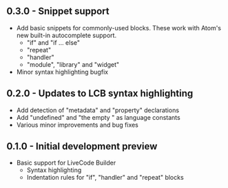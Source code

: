 ## 0.3.0 - Snippet support
* Add basic snippets for commonly-used blocks. These work with Atom's new
  built-in autocomplete support.
  * "if" and "if … else"
  * "repeat"
  * "handler"
  * "module", "library" and "widget"
* Minor syntax highlighting bugfix

## 0.2.0 - Updates to LCB syntax highlighting
* Add detection of "metadata" and "property" declarations
* Add "undefined" and "the empty <x>" as language constants
* Various minor improvements and bug fixes

## 0.1.0 - Initial development preview
* Basic support for LiveCode Builder
  * Syntax highlighting
  * Indentation rules for "if", "handler" and "repeat" blocks
